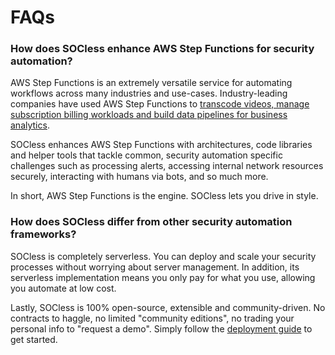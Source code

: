 # FAQs

### **How does SOCless enhance AWS Step Functions for security automation?**
AWS Step Functions is an extremely versatile service for automating workflows across many industries and use-cases. Industry-leading companies have used AWS Step Functions to [transcode videos, manage subscription billing workloads and build data pipelines for business analytics](https://aws.amazon.com/step-functions/customer-testimonials/).

SOCless enhances AWS Step Functions with architectures, code libraries and helper tools that tackle common, security automation specific challenges such as processing alerts, accessing internal network resources securely, interacting with humans via bots, and so much more.

In short, AWS Step Functions is the engine. SOCless lets you drive in style.

### **How does SOCless differ from other security automation frameworks?**
SOCless is completely serverless. You can deploy and scale your security processes without worrying about server management. In addition, its serverless implementation means you only pay for what you use, allowing you automate at low cost.

Lastly, SOCless is 100% open-source, extensible and community-driven. No contracts to haggle, no limited "community editions", no trading your personal info to "request a demo". Simply follow the [deployment guide](/deploying-socless) to get started.
